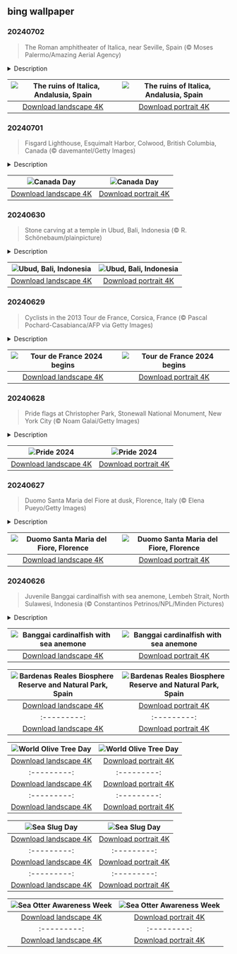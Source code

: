 ## bing wallpaper

### 20240702

> The Roman amphitheater of Italica, near Seville, Spain (© Moses Palermo/Amazing Aerial Agency)

<details>
<summary>Description</summary>

> It was the year 206 BCE. In the wake of the decisive Roman victory against the Carthaginians at the Battle of Ilipa, General Publius Cornelius Scipio built a settlement for veterans on the banks of the Guadalquivir River, in modern-day Spain. It was named Italica and was the first Roman settlement on the Iberian Peninsula. The city flourished in the following centuries and was the birthplace of two Roman emperors, Trajan and Hadrian.
> 
> The ruins of Italica, close to Seville, include the impressive amphitheater seen in today's image. One of the largest in the Roman Empire, it could accommodate up to 25,000 spectators, more than double the city's population. Beyond this, there are remains of public buildings, a temple built in honor of Trajan, baths, and villas decorated with stunning mosaics. Italica is an archeological gem, offering a glimpse into the grandeur of the Roman Empire.
> 
> 

</details>

| ![The ruins of Italica, Andalusia, Spain](https://cn.bing.com/th?id=OHR.ItalicaRuins_EN-US4110786318_UHD.jpg&pid=hp&w=400&h=224&rs=1&c=4) | ![The ruins of Italica, Andalusia, Spain](https://cn.bing.com/th?id=OHR.ItalicaRuins_EN-US4110786318_1080x1920.jpg&pid=hp&w=155&h=315&rs=1&c=4) |
|:---------:|:---------:|
| [Download landscape 4K](https://cn.bing.com/th?id=OHR.ItalicaRuins_EN-US4110786318_UHD.jpg) | [Download portrait 4K](https://cn.bing.com/th?id=OHR.ItalicaRuins_EN-US4110786318_1080x1920.jpg) |

### 20240701

> Fisgard Lighthouse, Esquimalt Harbor, Colwood, British Columbia, Canada (© davemantel/Getty Images)

<details>
<summary>Description</summary>

> Today, Canada celebrates its national day. It commemorates the passing of the Constitution Act of 1867, which joined three British colonies, the Province of Canada (later Quebec and Ontario), New Brunswick, and Nova Scotia, to become the self-governing country of Canada.
> 
> Canada is the second-largest country by landmass after Russia. Eighty percent of its land is unoccupied and every corner abounds in natural treasures—like the Great Bear Rainforest, the Northwest Passage, the Columbia Icefield or the Haida Gwaii archipelago. Celebrations including parades, fireworks, and other patriotic festivities will be held across this huge country today. Among those hosting events will be the Fisgard Lighthouse, pictured on our homepage looking out over Esquimalt Harbor in Colwood, British Columbia. The tower was the first lighthouse on the west coast of Canada, built on Fisgard Island in 1860.
> 
> 

</details>

| ![Canada Day](https://cn.bing.com/th?id=OHR.FisgardLighthouse_EN-US3880792118_UHD.jpg&pid=hp&w=400&h=224&rs=1&c=4) | ![Canada Day](https://cn.bing.com/th?id=OHR.FisgardLighthouse_EN-US3880792118_1080x1920.jpg&pid=hp&w=155&h=315&rs=1&c=4) |
|:---------:|:---------:|
| [Download landscape 4K](https://cn.bing.com/th?id=OHR.FisgardLighthouse_EN-US3880792118_UHD.jpg) | [Download portrait 4K](https://cn.bing.com/th?id=OHR.FisgardLighthouse_EN-US3880792118_1080x1920.jpg) |

### 20240630

> Stone carving at a temple in Ubud, Bali, Indonesia (© R. Schönebaum/plainpicture)

<details>
<summary>Description</summary>

> Among untamed rainforests, rice paddies, and steep ravines lies the village of Ubud, the cultural heart of Bali, Indonesia. According to legend, a Hindu priest, Rsi Markandaya, arrived at the island of Bali in the 8th century, discovering an area abundant in medicinal herbs and plants. The village's name derives from the word 'ubad,' meaning medicine. Nestled within the verdant landscape, the village is rich in Hindu temples and local mythology. The mythical character seen in today’s image is Barong, a panther-like creature, the king of spirits, and a symbol of good fortune and prosperity. The Barong dance, performed in a decorated animal mask, is native to Bali.
> 
> 
> 
> 

</details>

| ![Ubud, Bali, Indonesia](https://cn.bing.com/th?id=OHR.UbudBali_EN-US3541248173_UHD.jpg&pid=hp&w=400&h=224&rs=1&c=4) | ![Ubud, Bali, Indonesia](https://cn.bing.com/th?id=OHR.UbudBali_EN-US3541248173_1080x1920.jpg&pid=hp&w=155&h=315&rs=1&c=4) |
|:---------:|:---------:|
| [Download landscape 4K](https://cn.bing.com/th?id=OHR.UbudBali_EN-US3541248173_UHD.jpg) | [Download portrait 4K](https://cn.bing.com/th?id=OHR.UbudBali_EN-US3541248173_1080x1920.jpg) |

### 20240629

> Cyclists in the 2013 Tour de France, Corsica, France (© Pascal Pochard-Casabianca/AFP via Getty Images)

<details>
<summary>Description</summary>

> It's time to get pedaling. The Tour de France, the world's most famous bike race, is starting today. Beginning in Florence, Italy, the 2024 Tour will cover 2,170 miles and will be a little different from previous years. The final finish line has always been in Paris; however, this year the French capital will be busy getting ready for the Olympic Games so the race will end in Nice, on France's Mediterranean coast.
> 
> The route changes every year but always follows the same format: 21 day-long stages held over 23 or 24 days to give the riders a few rest days. The race covers a range of terrains, and there are always mountain stages in the Alps and the Pyrenees. The Tour de France has passed through every French region, including the French island of Corsica for the 100th edition in 2013. In today's image, riders take on the third stage of the 2013 Tour, between Ajaccio and Calvi on Corsica.
> 
> 

</details>

| ![Tour de France 2024 begins](https://cn.bing.com/th?id=OHR.TourCorsica_EN-US3437831281_UHD.jpg&pid=hp&w=400&h=224&rs=1&c=4) | ![Tour de France 2024 begins](https://cn.bing.com/th?id=OHR.TourCorsica_EN-US3437831281_1080x1920.jpg&pid=hp&w=155&h=315&rs=1&c=4) |
|:---------:|:---------:|
| [Download landscape 4K](https://cn.bing.com/th?id=OHR.TourCorsica_EN-US3437831281_UHD.jpg) | [Download portrait 4K](https://cn.bing.com/th?id=OHR.TourCorsica_EN-US3437831281_1080x1920.jpg) |

### 20240628

> Pride flags at Christopher Park, Stonewall National Monument, New York City (© Noam Galai/Getty Images)

<details>
<summary>Description</summary>

> Fifty-five years ago today, an act of resistance marked a turning point in the fight for LGBTQIA+ rights. In the early hours of June 28, 1969, New York City Police raided the Stonewall Inn, a gay bar in Greenwich Village. At the time, homosexuality was illegal, and such raids were common. However, that night, the patrons of the Stonewall Inn, fed up with the continued harassment, stood their ground. Violence escalated, leading to clashes between protesters and police. In the following days, there was more rioting as people gathered to protest the raids.
> 
> On June 28 the following year, gay pride marches were held in New York City, Los Angeles, and Chicago to mark the anniversary of the riots. Similar marches began to be held annually across the US and the rest of the world. June 28 is now celebrated as International LGBTQIA+ Pride Day. In 2016, the Stonewall Inn, Christopher Park, and nearby streets were officially dedicated as the Stonewall National Monument. So, today is the perfect time to remember those who have fought for LGBTQIA+ rights before, during, and after Stonewall.
> 
> 

</details>

| ![Pride 2024](https://cn.bing.com/th?id=OHR.ChristopherPark_EN-US9362447266_UHD.jpg&pid=hp&w=400&h=224&rs=1&c=4) | ![Pride 2024](https://cn.bing.com/th?id=OHR.ChristopherPark_EN-US9362447266_1080x1920.jpg&pid=hp&w=155&h=315&rs=1&c=4) |
|:---------:|:---------:|
| [Download landscape 4K](https://cn.bing.com/th?id=OHR.ChristopherPark_EN-US9362447266_UHD.jpg) | [Download portrait 4K](https://cn.bing.com/th?id=OHR.ChristopherPark_EN-US9362447266_1080x1920.jpg) |

### 20240627

> Duomo Santa Maria del Fiore at dusk, Florence, Italy (© Elena Pueyo/Getty Images)

<details>
<summary>Description</summary>

> Welcome to Florence, the cradle of the Renaissance. Let the Cathedral of Santa Maria del Fiore transport you through time. More than just a church, this Gothic structure, with its red-tiled dome, is steeped in centuries of history. Built over an older cathedral, construction began in 1296 under the supervision of architect Arnolfo di Cambio. Italian architect Filippo Brunelleschi engineered its dome, the largest brick dome ever constructed. Its completion in 1436 was the final stage of the cathedral's construction. It's not just the outside that dazzles; inside there are artistic treasures to discover, from Giorgio Vasari's fresco 'The Last Judgment' to Paolo Uccello's intricate clock face. The cathedral complex is also home to the Baptistery, a small basilica, and Giotto's Campanile, a free-standing bell tower.
> 
> Step inside, and you're walking on history—every visit gives a glimpse of the past and a demonstration of human potential.
> 
> 

</details>

| ![Duomo Santa Maria del Fiore, Florence](https://cn.bing.com/th?id=OHR.FlorenceDuomo_EN-US1448955167_UHD.jpg&pid=hp&w=400&h=224&rs=1&c=4) | ![Duomo Santa Maria del Fiore, Florence](https://cn.bing.com/th?id=OHR.FlorenceDuomo_EN-US1448955167_1080x1920.jpg&pid=hp&w=155&h=315&rs=1&c=4) |
|:---------:|:---------:|
| [Download landscape 4K](https://cn.bing.com/th?id=OHR.FlorenceDuomo_EN-US1448955167_UHD.jpg) | [Download portrait 4K](https://cn.bing.com/th?id=OHR.FlorenceDuomo_EN-US1448955167_1080x1920.jpg) |

### 20240626

> Juvenile Banggai cardinalfish with sea anemone, Lembeh Strait, North Sulawesi, Indonesia (© Constantinos Petrinos/NPL/Minden Pictures)

<details>
<summary>Description</summary>

> Dive deep beneath the waves surrounding the Banggai Islands in Indonesia and meet the Banggai cardinalfish. Cardinalfish have tiny, shimmery bodies with black vertical stripes and white-edged fins, which help to disguise them. Unlike some finned creatures that migrate long distances, these pint-sized fish inhabit a small world, rarely straying far from their local reefs.
> 
> Each young cardinalfish begins life being guarded by their fathers, who carry the eggs in their mouths for up to 30 days to shield them from the aquatic perils. Within these jaws, young fish embark on a silent metamorphosis, soon to emerge, ready to explore the currents. In their early stages, they form dense schools for protection against predators and hide among the spines of sea urchins and anemones. The diet of these opportunistic feeders primarily consists of small fish, crustaceans, and plankton. Their existence whispers tales of resilience—a creature to cherish and protect for the spectacle of life it presents.
> 
> 

</details>

| ![Banggai cardinalfish with sea anemone](https://cn.bing.com/th?id=OHR.CardinalfishAnemone_EN-US1278259894_UHD.jpg&pid=hp&w=400&h=224&rs=1&c=4) | ![Banggai cardinalfish with sea anemone](https://cn.bing.com/th?id=OHR.CardinalfishAnemone_EN-US1278259894_1080x1920.jpg&pid=hp&w=155&h=315&rs=1&c=4) |
|:---------:|:---------:|
| [Download landscape 4K](https://cn.bing.com/th?id=OHR.CardinalfishAnemone_EN-US1278259894_UHD.jpg) | [Download portrait 4K](https://cn.bing.com/th?id=OHR.CardinalfishAnemone_EN-US1278259894_1080x1920.jpg) |ales should be on your bucket list!
> 
> 

</details>

| ![Bardenas Reales Biosphere Reserve and Natural Park, Spain](https://cn.bing.com/th?id=OHR.BardenasBiosphere_EN-US6936891495_UHD.jpg&pid=hp&w=400&h=224&rs=1&c=4) | ![Bardenas Reales Biosphere Reserve and Natural Park, Spain](https://cn.bing.com/th?id=OHR.BardenasBiosphere_EN-US6936891495_1080x1920.jpg&pid=hp&w=155&h=315&rs=1&c=4) |
|:---------:|:---------:|
| [Download landscape 4K](https://cn.bing.com/th?id=OHR.BardenasBiosphere_EN-US6936891495_UHD.jpg) | [Download portrait 4K](https://cn.bing.com/th?id=OHR.BardenasBiosphere_EN-US6936891495_1080x1920.jpg) |D.jpg) | [Download portrait 4K](https://cn.bing.com/th?id=OHR.LesBravesNormandy_EN-US6707866678_1080x1920.jpg) |789937_1080x1920.jpg&pid=hp&w=155&h=315&rs=1&c=4) |
|:---------:|:---------:|
| [Download landscape 4K](https://cn.bing.com/th?id=OHR.Cecropia_EN-US9602789937_UHD.jpg) | [Download portrait 4K](https://cn.bing.com/th?id=OHR.Cecropia_EN-US9602789937_1080x1920.jpg) |though olive trees do not grow very tall, usually no more than 30 feet, they live a very long time. One of the oldest known trees in the world, in Portugal, is believed to be 3,350 years old. Many live for millennia, their trunks growing thick and gnarled, and their branches bearing fruit century after century. As civilizations rise and fall around them, these hardy trees remain resilient and steadfast.
> 
> 

</details>

| ![World Olive Tree Day](https://cn.bing.com/th?id=OHR.OliveTreeDay_EN-US9460125670_UHD.jpg&pid=hp&w=400&h=224&rs=1&c=4) | ![World Olive Tree Day](https://cn.bing.com/th?id=OHR.OliveTreeDay_EN-US9460125670_1080x1920.jpg&pid=hp&w=155&h=315&rs=1&c=4) |
|:---------:|:---------:|
| [Download landscape 4K](https://cn.bing.com/th?id=OHR.OliveTreeDay_EN-US9460125670_UHD.jpg) | [Download portrait 4K](https://cn.bing.com/th?id=OHR.OliveTreeDay_EN-US9460125670_1080x1920.jpg) |pid=hp&w=155&h=315&rs=1&c=4) |
|:---------:|:---------:|
| [Download landscape 4K](https://cn.bing.com/th?id=OHR.MonksMound_EN-US9323884241_UHD.jpg) | [Download portrait 4K](https://cn.bing.com/th?id=OHR.MonksMound_EN-US9323884241_1080x1920.jpg) |](https://cn.bing.com/th?id=OHR.Calacas_EN-US6430903741_UHD.jpg) | [Download portrait 4K](https://cn.bing.com/th?id=OHR.Calacas_EN-US6430903741_1080x1920.jpg) |.com/th?id=OHR.SealRiver_EN-US6267835630_1080x1920.jpg&pid=hp&w=155&h=315&rs=1&c=4) |
|:---------:|:---------:|
| [Download landscape 4K](https://cn.bing.com/th?id=OHR.SealRiver_EN-US6267835630_UHD.jpg) | [Download portrait 4K](https://cn.bing.com/th?id=OHR.SealRiver_EN-US6267835630_1080x1920.jpg) |e a more fitting name. Someone call Terry.
> 
> 

</details>

| ![Sea Slug Day](https://cn.bing.com/th?id=OHR.SeaAngel_EN-US5531672696_UHD.jpg&pid=hp&w=400&h=224&rs=1&c=4) | ![Sea Slug Day](https://cn.bing.com/th?id=OHR.SeaAngel_EN-US5531672696_1080x1920.jpg&pid=hp&w=155&h=315&rs=1&c=4) |
|:---------:|:---------:|
| [Download landscape 4K](https://cn.bing.com/th?id=OHR.SeaAngel_EN-US5531672696_UHD.jpg) | [Download portrait 4K](https://cn.bing.com/th?id=OHR.SeaAngel_EN-US5531672696_1080x1920.jpg) |OHR.DarkSkyAcadia_EN-US6966527964_1080x1920.jpg) |.bing.com/th?id=OHR.GoldenJellyfish_EN-US6743816471_1080x1920.jpg&pid=hp&w=155&h=315&rs=1&c=4) |
|:---------:|:---------:|
| [Download landscape 4K](https://cn.bing.com/th?id=OHR.GoldenJellyfish_EN-US6743816471_UHD.jpg) | [Download portrait 4K](https://cn.bing.com/th?id=OHR.GoldenJellyfish_EN-US6743816471_1080x1920.jpg) |ng.com/th?id=OHR.LastDollarRoad_EN-US7923638318_UHD.jpg&pid=hp&w=400&h=224&rs=1&c=4) | ![First day of autumn](https://cn.bing.com/th?id=OHR.LastDollarRoad_EN-US7923638318_1080x1920.jpg&pid=hp&w=155&h=315&rs=1&c=4) |
|:---------:|:---------:|
| [Download landscape 4K](https://cn.bing.com/th?id=OHR.LastDollarRoad_EN-US7923638318_UHD.jpg) | [Download portrait 4K](https://cn.bing.com/th?id=OHR.LastDollarRoad_EN-US7923638318_1080x1920.jpg) |ppers who hunted otters to near extinction before they were protected by law. Although sea otter populations have rebounded, they are still considered endangered. Otters live along the Pacific Coast of North America, from California up to Alaska. Although they can walk on land, they almost never find the need or desire to, even when it's nap time. When they're ready for a snooze, they'll raft up, wrap themselves in a strand of kelp to keep them from drifting away, and recline on the world's biggest waterbed.

</details>

| ![Sea Otter Awareness Week](https://cn.bing.com/th?id=OHR.SitkaOtters_EN-US7714053956_UHD.jpg&pid=hp&w=400&h=224&rs=1&c=4) | ![Sea Otter Awareness Week](https://cn.bing.com/th?id=OHR.SitkaOtters_EN-US7714053956_1080x1920.jpg&pid=hp&w=155&h=315&rs=1&c=4) |
|:---------:|:---------:|
| [Download landscape 4K](https://cn.bing.com/th?id=OHR.SitkaOtters_EN-US7714053956_UHD.jpg) | [Download portrait 4K](https://cn.bing.com/th?id=OHR.SitkaOtters_EN-US7714053956_1080x1920.jpg) |oo_EN-US7569665443_UHD.jpg&pid=hp&w=400&h=224&rs=1&c=4) | ![World Bamboo Day](https://cn.bing.com/th?id=OHR.ArashiyamaBamboo_EN-US7569665443_1080x1920.jpg&pid=hp&w=155&h=315&rs=1&c=4) |
|:---------:|:---------:|
| [Download landscape 4K](https://cn.bing.com/th?id=OHR.ArashiyamaBamboo_EN-US7569665443_UHD.jpg) | [Download portrait 4K](https://cn.bing.com/th?id=OHR.ArashiyamaBamboo_EN-US7569665443_1080x1920.jpg) |